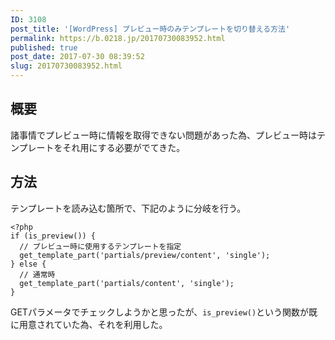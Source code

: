 ```yaml
---
ID: 3108
post_title: '[WordPress] プレビュー時のみテンプレートを切り替える方法'
permalink: https://b.0218.jp/20170730083952.html
published: true
post_date: 2017-07-30 08:39:52
slug: 20170730083952.html
---
```

<h2>概要</h2>

諸事情でプレビュー時に情報を取得できない問題があった為、プレビュー時はテンプレートをそれ用にする必要がでてきた。

<h2>方法</h2>

テンプレートを読み込む箇所で、下記のように分岐を行う。

<pre><code class="language-php">&lt;?php
if (is_preview()) {
  // プレビュー時に使用するテンプレートを指定
  get_template_part('partials/preview/content', 'single');
} else {
  // 通常時
  get_template_part('partials/content', 'single');
}
</code></pre>

GETパラメータでチェックしようかと思ったが、<code>is_preview()</code>という関数が既に用意されていた為、それを利用した。